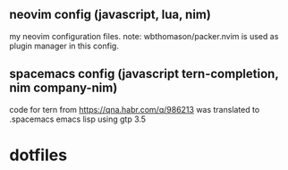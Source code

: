 ## neovim config (javascript, lua, nim)
my neovim configuration files.
note: wbthomason/packer.nvim is used as plugin manager in this config.
## spacemacs config (javascript tern-completion, nim company-nim)
code for tern from https://qna.habr.com/q/986213 was translated to .spacemacs emacs lisp using gtp 3.5
# dotfiles
